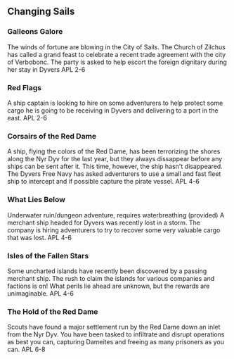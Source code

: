 ## Changing Sails

### Galleons Galore
The winds of fortune are blowing in the City of Sails. The Church of Zilchus has called a grand feast to celebrate a recent trade agreement with the city of Verbobonc. The party is asked to help escort the foreign dignitary during her stay in Dyvers
APL 2-6

### Red Flags
A ship captain is looking to hire on some adventurers to help protect some cargo he is going to be receiving in Dyvers and delivering to a port in the east.
APL 2-6

### Corsairs of the Red Dame
A ship, flying the colors of the Red Dame, has been terrorizing the shores along the Nyr Dyv for the last year, but they always dissappear before any ships can be sent after it.
This time, however, the ship hasn't disappeared. The Dyvers Free Navy has asked adventurers to use a small and fast fleet ship to intercept and if possible capture the pirate vessel.
APL 4-6

### What Lies Below
Underwater ruin/dungeon adventure, requires waterbreathing (provided)
A merchant ship headed for Dyvers was recently lost in a storm. The company is hiring adventurers to try to recover some very valuable cargo that was lost.
APL 4-6

### Isles of the Fallen Stars
Some uncharted islands have recently been discovered by a passing merchant ship. The rush to claim the islands for various companies and factions is on! What perils lie ahead are unknown, but the rewards are unimaginable.
APL 4-6

### The Hold of the Red Dame
Scouts have found a major settlement run by the Red Dame down an inlet from the Nyr Dyv. You have been tasked to infiltrate and disrupt operations as best you can, capturing Dameites and freeing as many prisoners as you can.
APL 6-8
